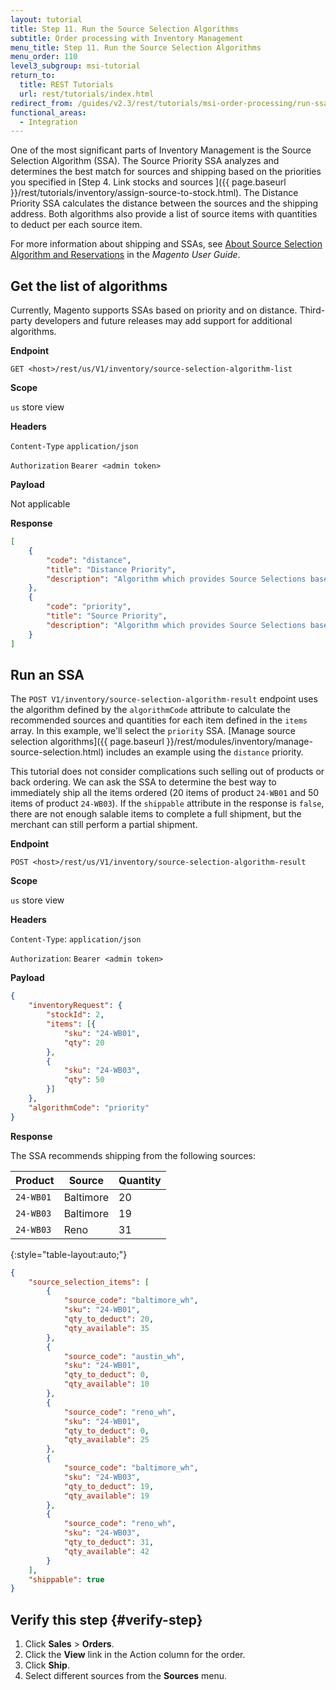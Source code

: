 ```yaml
---
layout: tutorial
title: Step 11. Run the Source Selection Algorithms
subtitle: Order processing with Inventory Management
menu_title: Step 11. Run the Source Selection Algorithms
menu_order: 110
level3_subgroup: msi-tutorial
return_to:
  title: REST Tutorials
  url: rest/tutorials/index.html
redirect_from: /guides/v2.3/rest/tutorials/msi-order-processing/run-ssa.html
functional_areas:
  - Integration
---
```


One of the most significant parts of Inventory Management is the Source Selection Algorithm (SSA). The Source Priority SSA analyzes and determines the best match for sources and shipping based on the priorities you specified in [Step 4. Link stocks and sources
]({{ page.baseurl }}/rest/tutorials/inventory/assign-source-to-stock.html). The Distance Priority SSA calculates the distance between the sources and the shipping address. Both algorithms also provide a list of source items with quantities to deduct per each source item.

For more information about shipping and SSAs, see [About Source Selection Algorithm and Reservations](https://docs.magento.com/m2/ce/user_guide/catalog/inventory-about-ssa.html) in the _Magento User Guide_.

## Get the list of algorithms

Currently, Magento supports SSAs based on priority and on distance. Third-party developers and future releases may add support for additional algorithms.

**Endpoint**

`GET <host>/rest/us/V1/inventory/source-selection-algorithm-list`

**Scope**

`us` store view

**Headers**

`Content-Type` `application/json`

`Authorization` `Bearer <admin token>`

**Payload**

Not applicable

**Response**

``` json
[
    {
        "code": "distance",
        "title": "Distance Priority",
        "description": "Algorithm which provides Source Selections based on shipping address distance from the source"
    },
    {
        "code": "priority",
        "title": "Source Priority",
        "description": "Algorithm which provides Source Selections based on predefined priority of Source"
    }
]
```

## Run an SSA

The `POST V1/inventory/source-selection-algorithm-result` endpoint uses the algorithm defined by the `algorithmCode` attribute to calculate the recommended sources and quantities for each item defined in the `items` array. In this example, we'll select the `priority` SSA. [Manage source selection algorithms]({{ page.baseurl }}/rest/modules/inventory/manage-source-selection.html) includes an example using the `distance` priority.

This tutorial does not consider complications such selling out of products or back ordering. We can ask the SSA to determine the best way to immediately ship all the items ordered (20 items of product `24-WB01` and 50 items of product `24-WB03`). If the `shippable` attribute in the response is `false`, there are not enough salable items to complete a full shipment, but the merchant can still perform a partial shipment.

**Endpoint**

`POST <host>/rest/us/V1/inventory/source-selection-algorithm-result`

**Scope**

`us` store view

**Headers**

`Content-Type`: `application/json`

`Authorization`: `Bearer <admin token>`

**Payload**

``` json
{
    "inventoryRequest": {
        "stockId": 2,
        "items": [{
            "sku": "24-WB01",
            "qty": 20
        },
        {
            "sku": "24-WB03",
            "qty": 50
        }]
    },
    "algorithmCode": "priority"
}
```

**Response**

The SSA recommends shipping from the following sources:

Product | Source | Quantity
--- | --- | ---
`24-WB01` | Baltimore | 20
`24-WB03` | Baltimore | 19
`24-WB03` | Reno | 31
{:style="table-layout:auto;"}


``` json
{
    "source_selection_items": [
        {
            "source_code": "baltimore_wh",
            "sku": "24-WB01",
            "qty_to_deduct": 20,
            "qty_available": 35
        },
        {
            "source_code": "austin_wh",
            "sku": "24-WB01",
            "qty_to_deduct": 0,
            "qty_available": 10
        },
        {
            "source_code": "reno_wh",
            "sku": "24-WB01",
            "qty_to_deduct": 0,
            "qty_available": 25
        },
        {
            "source_code": "baltimore_wh",
            "sku": "24-WB03",
            "qty_to_deduct": 19,
            "qty_available": 19
        },
        {
            "source_code": "reno_wh",
            "sku": "24-WB03",
            "qty_to_deduct": 31,
            "qty_available": 42
        }
    ],
    "shippable": true
}
```

## Verify this step {#verify-step}

1. Click **Sales** > **Orders**.
2. Click the **View** link in the Action column for the order.
3. Click **Ship**.
4. Select different sources from the **Sources** menu.
